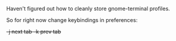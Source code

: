 Haven't figured out how to cleanly store gnome-terminal profiles.

So for right now change keybindings in preferences:

<S>-j next tab
<S>-k prev tab
